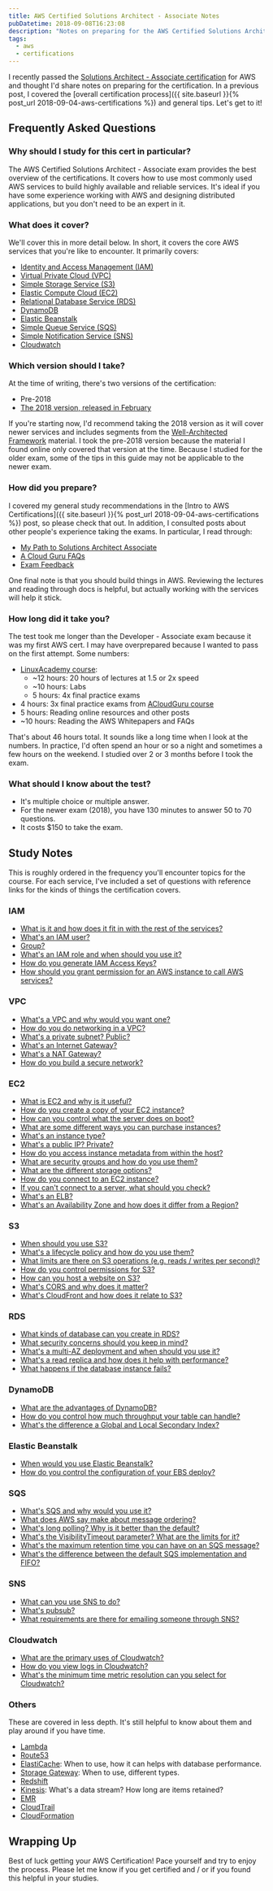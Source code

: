 ```yaml
---
title: AWS Certified Solutions Architect - Associate Notes
pubDatetime: 2018-09-08T16:23:08
description: "Notes on preparing for the AWS Certified Solutions Architect - Associate certification"
tags:
  - aws
  - certifications
---
```


I recently passed the [Solutions Architect - Associate
certification](https://aws.amazon.com/certification/certified-solutions-architect-associate/)
for AWS and thought I'd share notes on preparing for the
certification. In
a previous post, I covered the [overall certification process]({{ site.baseurl
}}{% post_url 2018-09-04-aws-certifications %}) and general tips. Let's get
to it!

## Frequently Asked Questions

### Why should I study for this cert in particular?

The AWS Certified Solutions Architect - Associate exam provides the best overview
of the certifications. It covers how to use most commonly used AWS services to
build highly available and reliable services. It's ideal if you
have some experience working with AWS and designing distributed applications,
but you don't need to be an expert in it.

### What does it cover?

We'll cover this in more detail below. In short, it covers the core AWS services
that you're like to encounter. It primarily covers:

* [Identity and Access Management (IAM)](https://aws.amazon.com/iam/)
* [Virtual Private Cloud (VPC)](https://aws.amazon.com/vpc/)
* [Simple Storage Service (S3)](https://aws.amazon.com/s3/)
* [Elastic Compute Cloud (EC2)](https://aws.amazon.com/ec2/)
* [Relational Database Service (RDS)](https://aws.amazon.com/rds/)
* [DynamoDB](https://aws.amazon.com/dynamodb/)
* [Elastic Beanstalk](https://aws.amazon.com/elasticbeanstalk/)
* [Simple Queue Service (SQS)](https://aws.amazon.com/sqs/)
* [Simple Notification Service (SNS)](https://aws.amazon.com/sns/)
* [Cloudwatch](https://aws.amazon.com/cloudwatch/)

### Which version should I take?

At the time of writing, there's two versions of the certification:

* Pre-2018
* [The 2018 version, released in
    February](https://aws.amazon.com/about-aws/whats-new/2018/02/updated-aws-certified-solutions-architect-associate-exam-now-available/)

If you're starting now, I'd recommend taking the 2018 version as it will cover
newer services and includes segments from the [Well-Architected
Framework](https://aws.amazon.com/architecture/well-architected/) material.
I took the pre-2018 version because the material I found online only covered
that version at the time. Because I studied for the older exam, some of the tips
in this guide may not be applicable to the newer exam.

### How did you prepare?

I covered my general study recommendations in the [Intro to AWS
Certifications]({{ site.baseurl
}}{% post_url 2018-09-04-aws-certifications %})
post, so please check that out. In addition, I consulted posts about other
people's experience taking the exams. In particular, I read through:

* [My Path to Solutions Architect
    Associate](https://acloud.guru/forums/aws-certified-solutions-architect-associate/discussion/-KKr5HCv2bzH3EOBSUAt/my_path_to_solutions_architect)
* [A Cloud Guru
    FAQs](https://acloud.guru/forums/aws-certified-solutions-architect-associate/discussion/-KSS5nf3pekHgwDEuNnF/new_here__read_this_through!)
* [Exam
    Feedback](https://acloud.guru/forums/aws-certified-solutions-architect-associate/discussion/-KSDNs4nfg5ikp6yBN9l/exam_feedback)

One final note is that you should build things in AWS.
Reviewing the lectures and reading through docs is helpful, but actually working
with the services will help it stick.

### How long did it take you?

The test took me longer than the Developer - Associate exam because it was my
first AWS cert. I may have overprepared because I wanted to pass on the first attempt.
Some numbers:

* [LinuxAcademy course](https://linuxacademy.com/cp/modules/view/id/228):
    * ~12 hours: 20 hours of lectures at 1.5 or 2x speed
    * ~10 hours: Labs
    * 5 hours: 4x final practice exams
* 4 hours: 3x final practice exams from [ACloudGuru
    course](https://acloud.guru/course/aws-certified-solutions-architect-associate/)
* 5 hours: Reading online resources and other posts
* ~10 hours: Reading the AWS Whitepapers and FAQs

That's about 46 hours total. It sounds like a long time when
I look at the numbers. In practice, I'd often spend an hour or so a night and
sometimes a few hours on the weekend. I studied over 2 or 3 months before I took
the exam.

### What should I know about the test?

* It's multiple choice or multiple answer.
* For the newer exam (2018), you have 130 minutes to answer 50 to 70 questions.
* It costs $150 to take the exam.

## Study Notes

This is roughly ordered in the frequency you'll encounter topics for the course.
For each service, I've included a set of questions with reference links for the
kinds of things the certification covers.

### IAM

* [What is it and how does it fit in with the rest of the
    services?](https://aws.amazon.com/iam/)
* [What's an IAM
    user?](https://docs.aws.amazon.com/IAM/latest/UserGuide/id_users.html)
* [Group?](https://docs.aws.amazon.com/IAM/latest/UserGuide/id_groups.html)
* [What's an IAM role and when should you use
    it?](https://docs.aws.amazon.com/IAM/latest/UserGuide/id_roles.html)
* [How do you generate IAM Access
    Keys?](https://docs.aws.amazon.com/IAM/latest/UserGuide/id_credentials_access-keys.html)
* [How should you grant permission for an AWS instance to call AWS
	services?](https://docs.aws.amazon.com/IAM/latest/UserGuide/id_roles_use_switch-role-ec2.html)

### VPC

* [What's a VPC and why would you want one?](https://aws.amazon.com/vpc/)
* [How do you do networking in
    a VPC?](https://docs.aws.amazon.com/vpc/latest/userguide/VPC_Networking.html)
* [What's a private subnet?
    Public?](https://docs.aws.amazon.com/AmazonECS/latest/developerguide/create-public-private-vpc.html)
* [What's an Internet
    Gateway?](https://docs.aws.amazon.com/vpc/latest/userguide/VPC_Internet_Gateway.html)
* [What's a NAT
    Gateway?](https://docs.aws.amazon.com/vpc/latest/userguide/vpc-nat-gateway.html)
* [How do you build a secure
    network?](https://docs.aws.amazon.com/vpc/latest/userguide/VPC_Security.html)

### EC2

* [What is EC2 and why is it useful?](https://aws.amazon.com/ec2/)
* [How do you create a copy of your EC2
    instance?](https://docs.aws.amazon.com/AWSEC2/latest/UserGuide/CopyingAMIs.html)
* [How can you control what the server does on
    boot?](https://docs.aws.amazon.com/AWSEC2/latest/UserGuide/user-data.html)
* [What are some different ways you can purchase
    instances?](https://docs.aws.amazon.com/AWSEC2/latest/UserGuide/instance-purchasing-options.html)
* [What's an instance type?](https://aws.amazon.com/ec2/instance-types/)
* [What's a public IP?
    Private?](https://docs.aws.amazon.com/AWSEC2/latest/UserGuide/using-instance-addressing.html)
* [How do you access instance metadata from within the
    host?](https://docs.aws.amazon.com/AWSEC2/latest/UserGuide/ec2-instance-metadata.html)
* [What are security groups and how do you use
    them?](https://docs.aws.amazon.com/AWSEC2/latest/UserGuide/using-network-security.html)
* [What are the different storage
    options?](https://docs.aws.amazon.com/AWSEC2/latest/UserGuide/Storage.html)
* [How do you connect to an EC2
    instance?](https://docs.aws.amazon.com/AWSEC2/latest/UserGuide/AccessingInstances.html)
* [If you can't connect to a server, what should you
    check?](https://docs.aws.amazon.com/AWSEC2/latest/UserGuide/TroubleshootingInstancesConnecting.html)
* [What's an ELB?](https://aws.amazon.com/elasticloadbalancing/)
* [What's an Availability Zone and how does it differ from
    a Region?](https://docs.aws.amazon.com/AWSEC2/latest/UserGuide/using-regions-availability-zones.html)


### S3

* [When should you use S3?](https://aws.amazon.com/s3/)
* [What's a lifecycle policy and how do you use
    them?](https://docs.aws.amazon.com/AmazonS3/latest/user-guide/create-lifecycle.html)
* [What limits are there on S3 operations (e.g. reads / writes per
    second)?](https://docs.aws.amazon.com/AmazonS3/latest/dev/request-rate-perf-considerations.html)
* [How do you control permissions for
    S3?](https://docs.aws.amazon.com/AmazonS3/latest/dev/s3-access-control.html)
* [How can you host a website on
    S3?](https://docs.aws.amazon.com/AmazonS3/latest/dev/WebsiteHosting.html)
* [What's CORS and why does it
    matter?](https://docs.aws.amazon.com/AmazonS3/latest/dev/cors.html)
* [What's CloudFront and how does it relate to
    S3?](https://aws.amazon.com/cloudfront/)

### RDS

* [What kinds of database can you create in
    RDS?](https://aws.amazon.com/rds/details/)
* [What security concerns should you keep in
    mind?](https://docs.aws.amazon.com/AmazonRDS/latest/UserGuide/UsingWithRDS.html)
* [What's a multi-AZ deployment and when should you use
    it?](https://aws.amazon.com/rds/details/multi-az/)
* [What's a read replica and how does it help with
    performance?](https://aws.amazon.com/rds/details/read-replicas/)
* [What happens if the database instance
    fails?](https://docs.aws.amazon.com/AmazonRDS/latest/UserGuide/Concepts.MultiAZ.html#Concepts.MultiAZ.Failover)

### DynamoDB

* [What are the advantages of DynamoDB?](https://aws.amazon.com/dynamodb/)
* [How do you control how much throughput your table can
    handle?](https://docs.aws.amazon.com/amazondynamodb/latest/developerguide/HowItWorks.ProvisionedThroughput.html)
* [What's the difference a Global and Local Secondary
    Index?](https://docs.aws.amazon.com/amazondynamodb/latest/developerguide/SecondaryIndexes.html)

### Elastic Beanstalk

* [When would you use Elastic
    Beanstalk?](https://aws.amazon.com/elasticbeanstalk/)
* [How do you control the configuration of your EBS
    deploy?](https://docs.aws.amazon.com/elasticbeanstalk/latest/dg/using-features.rolling-version-deploy.html)

### SQS

* [What's SQS and why would you use it?](https://aws.amazon.com/sqs/)
* [What does AWS say make about message ordering?](https://aws.amazon.com/sqs/faqs/)
* [What's long polling? Why is it better than the
    default?](https://docs.aws.amazon.com/AWSSimpleQueueService/latest/SQSDeveloperGuide/sqs-long-polling.html)
* [What's the VisibilityTimeout parameter? What are the limits for
    it?](https://docs.aws.amazon.com/AWSSimpleQueueService/latest/SQSDeveloperGuide/sqs-visibility-timeout.html)
* [What's the maximum retention time you can have on an SQS
    message?](https://docs.aws.amazon.com/AWSSimpleQueueService/latest/APIReference/API_SetQueueAttributes.html)
* [What's the difference between the default SQS implementation and
    FIFO?](https://docs.aws.amazon.com/AWSSimpleQueueService/latest/SQSDeveloperGuide/FIFO-queues.html)

### SNS

* [What can you use SNS to do?](https://aws.amazon.com/sns/)
* [What's pubsub?](https://aws.amazon.com/pub-sub-messaging/)
* [What requirements are there for emailing someone through
    SNS?](https://docs.aws.amazon.com/sns/latest/dg/SubscribeTopic.html)

### Cloudwatch

* [What are the primary uses of Cloudwatch?](https://aws.amazon.com/cloudwatch/)
* [How do you view logs in
    Cloudwatch?](https://docs.aws.amazon.com/AmazonCloudWatch/latest/logs/WhatIsCloudWatchLogs.html)
* [What's the minimum time metric resolution can you select for
    Cloudwatch?](https://aws.amazon.com/blogs/aws/new-high-resolution-custom-metrics-and-alarms-for-amazon-cloudwatch/)

### Others

These are covered in less depth. It's still helpful to know about them and play
around if you have time.

* [Lambda](https://aws.amazon.com/lambda/)
* [Route53](https://aws.amazon.com/route53/)
* [ElastiCache](https://aws.amazon.com/elasticache/): When to use, how it can helps with database performance.
* [Storage Gateway](https://aws.amazon.com/storagegateway/): When to use, different types.
* [Redshift](https://aws.amazon.com/redshift/)
* [Kinesis](https://aws.amazon.com/kinesis/): What's a data stream? How long are items retained?
* [EMR](https://aws.amazon.com/emr/)
* [CloudTrail](https://aws.amazon.com/cloudtrail/)
* [CloudFormation](https://aws.amazon.com/cloudformation/)

## Wrapping Up

Best of luck getting your AWS Certification! Pace yourself and try to enjoy the
process. Please let me know if you get certified and / or if you found this
helpful in your studies.
